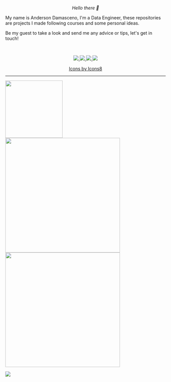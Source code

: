 <p align="center">
  <i>Hello there 👋</i>
</p>
<p>
  <i></i>My name is Anderson Damasceno, I'm a Data Engineer, these repositories are projects I made following courses and some personal ideas. </i>
</p>

<p>
  <i></i>Be my guest to take a look and send me any advice or tips, let's get in touch!</i>
</p>

<br>

<!-- Social Section -->

<p align="center">
  <a href= "https://github.com/anderdam/">
    <img src="https://img.icons8.com/doodle/36/000000/github--v1.png"/>
  </a>
  <a href= "www.linkedin.com/in/ardamasceno">
    <img src="https://img.icons8.com/doodle/36/000000/linkedin--v2.png"/>
  </a>
  
  <a href="mailto:anderdam@gmail.com">
    <img src="https://img.icons8.com/doodle/36/000000/gmail-new.png"/>
  </a>
  
  <a href="https://stackoverflow.com/story/anderdam">
    <img src="https://img.icons8.com/color/36/000000/stackoverflow.png"/>
  </a>  
</p>
<p align="center"><a href="https://icons8.com/icon/80462/github">Icons by Icons8</a></p>


<!-- Social Section End -->

---

<div>
  <a href="https://github.com/anderdam">
  <img height="180em" src="https://github-readme-stats.vercel.app/api?username=anderdam&show_icons=true&theme=dark&include_all_commits-tue&count_private-true"/>  
 </div>
  
 <div>
   <img height="360em" src="https://github-readme-stats.vercel.app/api/top-langs/?username=anderdam&layout-default&langs_count=8&theme=dark" />
   <img height="360em" src="https://github-readme-stats.vercel.app/api/wakatime?username=anderdam&theme=dark&layout-default"
  </div>

![](https://komarev.com/ghpvc/?username=anderdam)

